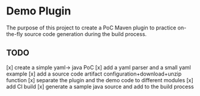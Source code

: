 # Demo Plugin
The purpose of this project to create a PoC Maven plugin to practice on-the-fly source code generation during the build 
process.

## TODO
[x] create a simple yaml-> java PoC
[x] add a yaml parser and a small yaml example
[x] add a source code artifact configuration+download+unzip function
[x] separate the plugin and the demo code to different modules
[x] add CI build
[x] generate a sample java source and add to the build process

